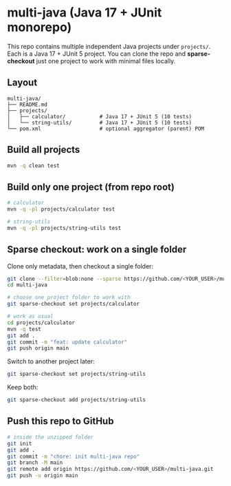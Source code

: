 # multi-java (Java 17 + JUnit monorepo)

This repo contains multiple independent Java projects under `projects/`. Each is a Java 17 + JUnit 5 project.
You can clone the repo and **sparse-checkout** just one project to work with minimal files locally.

## Layout
```
multi-java/
├── README.md
├── projects/
│   ├── calculator/           # Java 17 + JUnit 5 (10 tests)
│   └── string-utils/         # Java 17 + JUnit 5 (10 tests)
└── pom.xml                   # optional aggregator (parent) POM
```

## Build all projects
```bash
mvn -q clean test
```

## Build only one project (from repo root)
```bash
# calculator
mvn -q -pl projects/calculator test

# string-utils
mvn -q -pl projects/string-utils test
```

## Sparse checkout: work on a single folder
Clone only metadata, then checkout a single folder:
```bash
git clone --filter=blob:none --sparse https://github.com/<YOUR_USER>/multi-java.git
cd multi-java

# choose one project folder to work with
git sparse-checkout set projects/calculator

# work as usual
cd projects/calculator
mvn -q test
git add .
git commit -m "feat: update calculator"
git push origin main
```

Switch to another project later:
```bash
git sparse-checkout set projects/string-utils
```

Keep both:
```bash
git sparse-checkout add projects/string-utils
```

## Push this repo to GitHub
```bash
# inside the unzipped folder
git init
git add .
git commit -m "chore: init multi-java repo"
git branch -M main
git remote add origin https://github.com/<YOUR_USER>/multi-java.git
git push -u origin main
```
